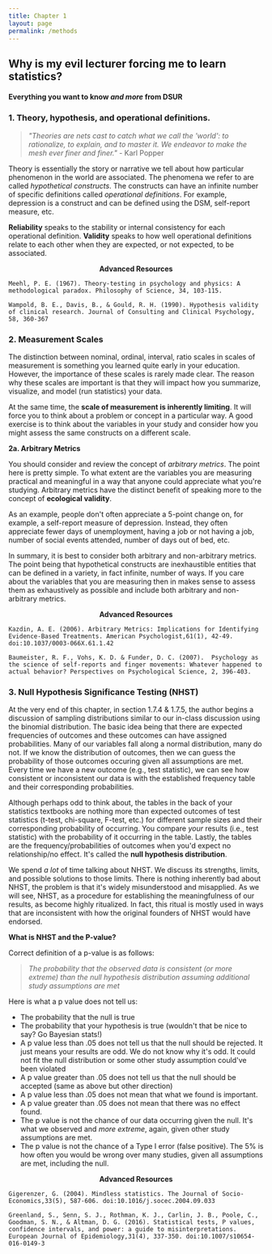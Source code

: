 ```yaml
---
title: Chapter 1
layout: page
permalink: /methods
---
```




## Why is my evil lecturer forcing me to learn statistics?
#### **Everything you want to know *and more* from DSUR**

### 1. Theory, hypothesis, and operational definitions.

> *"Theories are nets cast to catch what we call the 'world': to rationalize, to explain, and to master it. We endeavor to make the mesh ever finer and finer."* - Karl Popper

Theory is essentially the story or narrative we tell about how particular phenomenon in the world are associated.  The phenomena we refer to are called *hypothetical constructs*.  The constructs can have an infinite number of specific definitions called *operational definitions*.  For example, depression is a construct and can be defined using the DSM, self-report measure, etc. 

**Reliability** speaks to the stability or internal consistency for each operational definition.  **Validity** speaks to how well operational definitions relate to  each other when they are expected, or not expected, to be associated.  


    
<strong><center>Advanced Resources</center></strong>

    Meehl, P. E. (1967). Theory-testing in psychology and physics: A methodological paradox. Philosophy of Science, 34, 103-115.
    
    Wampold, B. E., Davis, B., & Gould, R. H. (1990). Hypothesis validity of clinical research. Journal of Consulting and Clinical Psychology, 58, 360-367


### 2. Measurement Scales

The distinction between nominal, ordinal, interval, ratio scales in scales of measurement is something you learned quite early in your education.  However, the importance of these scales is rarely made clear.  The reason why these scales are important is that they will impact how you summarize, visualize, and model (run statistics) your data.  

At the same time, the **scale of measurement is inherently limiting**.  It will force you to think about a problem or concept in a particular way. A good exercise is to think about the variables in your study and consider how you might assess the same constructs on a different scale.

**2a. Arbitrary Metrics**

You should consider and review the concept of *arbitrary metrics*. The point here is pretty simple.  To what extent are the variables you are measuring practical and meaningful in a way that anyone could appreciate what you're studying. Arbitrary metrics have the distinct benefit of speaking more to the concept of **ecological validity**.    

As an example, people don't often appreciate a 5-point change on, for example, a self-report measure of depression.  Instead, they often appreciate fewer days of unemployment, having a job or not having a job, number of social events attended, number of days out of bed, etc.  

In summary, it is best to consider both arbitrary and non-arbitrary metrics.  The point being that hypothetical constructs are inexhaustible entities that can be defined in a variety, in fact infinite, number of ways.  If you care about the variables that you are measuring then in makes sense to assess them as exhaustively as possible and include both arbitrary and non-arbitrary metrics.


<strong><center>Advanced Resources</center></strong>

    Kazdin, A. E. (2006). Arbitrary Metrics: Implications for Identifying Evidence-Based Treatments. American Psychologist,61(1), 42-49. doi:10.1037/0003-066X.61.1.42
    
    Baumeister, R. F., Vohs, K. D. & Funder, D. C. (2007).  Psychology as the science of self-reports and finger movements: Whatever happened to actual behavior? Perspectives on Psychological Science, 2, 396-403. 

### 3. Null Hypothesis Significance Testing (NHST)

At the very end of this chapter, in section 1.7.4 & 1.7.5, the author begins a discussion of sampling distributions similar to our in-class discussion using the binomial distribution.  The basic idea being that there are expected frequencies of outcomes and these outcomes can have assigned probabilities.  Many of our variables fall along a normal distribution, many do not.  If we know the distribution of outcomes, then we can guess the probability of those outcomes occuring given all assumptions are met. Every time we have a new outcome (e.g., test statistic), we can see how consistent or inconsistent our data is with the established frequency table and their corresponding probabilities.

Although perhaps odd to think about, the tables in the back of your statistics textbooks are nothing more than expected outcomes of test statistics (t-test, chi-square, F-test, etc.) for different sample sizes and their corresponding probability of occurring.   You compare *your* results (i.e., test statistic) with the probability of it occurring in the table.  Lastly, the tables are the frequency/probabilities of outcomes when you'd expect no relationship/no effect.  It's called the **null hypothesis distribution**.

We spend *a lot* of time talking about NHST.  We discuss its strengths, limits, and possible solutions to those limits.  There is nothing inherently bad about NHST, the problem is that it's widely misunderstood and misapplied.  As we will see, NHST, as a procedure for establishing the meaningfulness of our results, as become highly ritualized.  In fact, this ritual is mostly used in ways that are inconsistent with how the original founders of NHST would have endorsed.  

**What is NHST and the P-value?**

Correct definition of a p-value is as follows:

> *The probability that the observed data is consistent (or more extreme) than the null hypothesis distribution assuming additional study assumptions are met*

Here is what a p value does not tell us:

  * The probability that the null is true
  * The probability that your hypothesis is true (wouldn't that be nice to say? Go Bayesian stats!)
  * A p value less than .05 does not tell us that the null should be rejected. It just means your results are odd. We do not know why it's odd. It could not fit the null distribution or some other study assumption could've been violated
  * A p value greater than .05 does not tell us that the null should be accepted (same as above but other direction)
  * A p value less than .05 does not mean that what we found is important.
  * A p value greater than .05 does not mean that there was no effect found. 
  * The p value is not the chance of our data occurring given the null.  It's what we observed and *more extreme*, again, given other study assumptions are met.
  * The p value is not the chance of a Type I error (false positive).  The 5% is how often you would be wrong over many studies, given all assumptions are met, including the null. 


<strong><center>Advanced Resources</center></strong>

    Gigerenzer, G. (2004). Mindless statistics. The Journal of Socio-Economics,33(5), 587-606. doi:10.1016/j.socec.2004.09.033
    
    Greenland, S., Senn, S. J., Rothman, K. J., Carlin, J. B., Poole, C., Goodman, S. N., & Altman, D. G. (2016). Statistical tests, P values, confidence intervals, and power: a guide to misinterpretations. European Journal of Epidemiology,31(4), 337-350. doi:10.1007/s10654-016-0149-3
    
    
